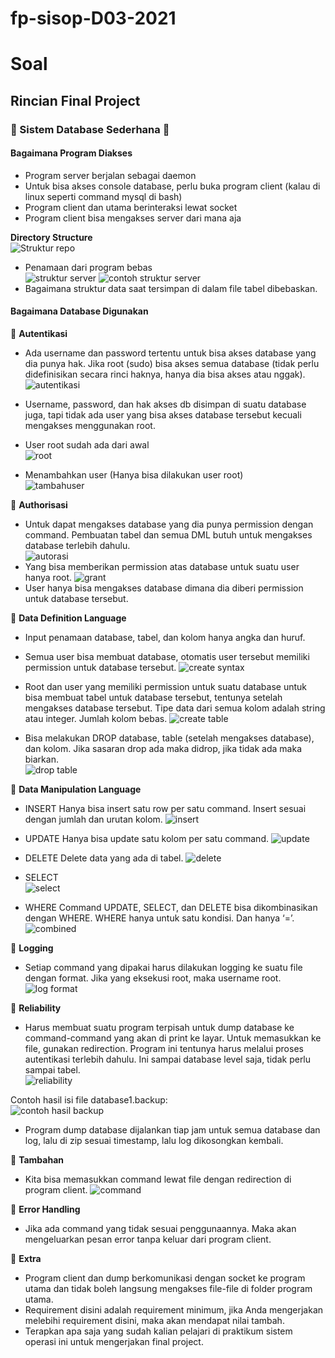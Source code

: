 # fp-sisop-D03-2021

# Soal
## Rincian Final Project
### :open_book: Sistem Database Sederhana :open_book:
#### **Bagaimana Program Diakses**
-	Program server berjalan sebagai daemon
-	Untuk bisa akses console database, perlu buka program client (kalau di linux seperti command mysql di bash)
-	Program client dan utama berinteraksi lewat socket
-	Program client bisa mengakses server dari mana aja

**Directory Structure**     
![Struktur repo](https://github.com/widigdacahya/gif/blob/main/struktur1.PNG?raw=true)

-	Penamaan dari program bebas         
![struktur server](https://github.com/widigdacahya/gif/blob/main/2_struktur_server.PNG?raw=true)
![contoh struktur server](https://github.com/widigdacahya/gif/blob/main/3_contohstrukturserver.PNG)
-	Bagaimana struktur data saat tersimpan di dalam file tabel dibebaskan.

#### **Bagaimana Database Digunakan**
:green_book: **Autentikasi**
-	Ada username dan password tertentu untuk bisa akses database yang dia punya hak. Jika root (sudo) bisa akses semua database (tidak perlu didefinisikan secara rinci haknya, hanya dia bisa akses atau nggak).
![autentikasi](https://github.com/widigdacahya/gif/blob/main/4_autentifikasi.PNG)

-	Username, password, dan hak akses db disimpan di suatu database juga, tapi tidak ada user yang bisa akses database tersebut kecuali mengakses menggunakan root.
-	User root sudah ada dari awal         
![root](https://github.com/widigdacahya/gif/blob/main/5_rootuser.PNG)
-	Menambahkan user (Hanya bisa dilakukan user root)       
![tambahuser](https://github.com/widigdacahya/gif/blob/main/6_menambahrootuser.PNG)

:green_book: **Authorisasi**
-	Untuk dapat mengakses database yang dia punya permission dengan command. Pembuatan tabel dan semua DML butuh untuk mengakses database terlebih dahulu.      
![autorasi](https://github.com/widigdacahya/gif/blob/main/7_authorisasi.PNG)
-	Yang bisa memberikan permission atas database untuk suatu user hanya root.
![grant](https://github.com/widigdacahya/gif/blob/main/8_grantpermission.PNG)
-	User hanya bisa mengakses database dimana dia diberi permission untuk database tersebut.

:green_book: **Data Definition Language**
-	Input penamaan database, tabel, dan kolom hanya angka dan huruf.
-	Semua user bisa membuat database, otomatis user tersebut memiliki permission untuk database tersebut.
![create syntax](https://github.com/widigdacahya/gif/blob/main/9_grant_permission.PNG)

-	Root dan user yang memiliki permission untuk suatu database untuk bisa membuat tabel untuk database tersebut, tentunya setelah mengakses database tersebut. Tipe data dari semua kolom adalah string atau integer. Jumlah kolom bebas.
![create table](https://github.com/widigdacahya/gif/blob/main/10_syntax.PNG)
-	Bisa melakukan DROP database, table (setelah mengakses database), dan kolom. Jika sasaran drop ada maka didrop, jika tidak ada maka biarkan.        
![drop table](https://github.com/widigdacahya/gif/blob/main/11_syntax_drop.PNG)

:green_book: **Data Manipulation Language**
-	INSERT
Hanya bisa insert satu row per satu command. Insert sesuai dengan jumlah dan urutan kolom.
![insert](https://github.com/widigdacahya/gif/blob/main/12_dml_insert.PNG)

-	UPDATE
Hanya bisa update satu kolom per satu command.
![update](https://github.com/widigdacahya/gif/blob/main/13_dml_update.PNG)

-	DELETE
Delete data yang ada di tabel.
![delete](https://github.com/widigdacahya/gif/blob/main/14_dml_Delete.PNG)

-	SELECT                                  
![select](https://github.com/widigdacahya/gif/blob/main/15_dml_select.PNG)

-	WHERE
Command UPDATE, SELECT, dan DELETE bisa dikombinasikan dengan WHERE. WHERE hanya untuk satu kondisi. Dan hanya ‘=’.
![combined](https://github.com/widigdacahya/gif/blob/main/16_combined.PNG)

:green_book: **Logging**
-	Setiap command yang dipakai harus dilakukan logging ke suatu file dengan format. Jika yang eksekusi root, maka username root.
![log format](https://github.com/widigdacahya/gif/blob/main/17_logging.PNG)

:green_book: **Reliability**
-	Harus membuat suatu program terpisah untuk dump database ke command-command yang akan di print ke layar. Untuk memasukkan ke file, gunakan redirection. Program ini tentunya harus melalui proses autentikasi terlebih dahulu. Ini sampai database level saja, tidak perlu sampai tabel.         
![reliability](https://github.com/widigdacahya/gif/blob/main/18_realibility.PNG)

Contoh hasil isi file database1.backup:             
![contoh hasil backup](https://github.com/widigdacahya/gif/blob/main/19_contoh.PNG)

-	Program dump database dijalankan tiap jam untuk semua database dan log, lalu di zip sesuai timestamp, lalu log dikosongkan kembali.

:green_book: **Tambahan**
-	Kita bisa memasukkan command lewat file dengan redirection di program client. 
![command](https://github.com/widigdacahya/gif/blob/main/20_cmd.PNG)

:green_book: **Error Handling**
-	Jika ada command yang tidak sesuai penggunaannya. Maka akan mengeluarkan pesan error tanpa keluar dari program client.

:green_book: **Extra**
-	Program client dan dump berkomunikasi dengan socket ke program utama dan tidak boleh langsung mengakses file-file di folder program utama.
-	Requirement disini adalah requirement minimum, jika Anda mengerjakan melebihi requirement disini, maka akan mendapat nilai tambah.
-	Terapkan apa saja yang sudah kalian pelajari di praktikum sistem operasi ini untuk mengerjakan final project.






